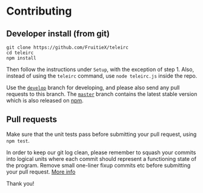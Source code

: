 Contributing
============

Developer install (from git)
----------------------------

    git clone https://github.com/FruitieX/teleirc
    cd teleirc
    npm install

Then follow the instructions under `Setup`, with the exception of step 1.
Also, instead of using the `teleirc` command, use `node teleirc.js` inside the
repo.

Use the [`develop`](https://github.com/FruitieX/teleirc/tree/develop) branch
for developing, and please also send any pull requests to this branch. The
    [`master`](https://github.com/FruitieX/teleirc/tree/master) branch contains
    the latest stable version which is also released on
    [npm](https://www.npmjs.com/package/teleirc).

Pull requests
-------------

Make sure that the unit tests pass before submitting your pull request,
using `npm test`.

In order to keep our git log clean, please remember to squash your commits
into logical units where each commit should represent a functioning state
of the
program. Remove small one-liner fixup commits etc before submitting your
pull request. [More info](http://stackoverflow.com/a/5721879)

Thank you!
